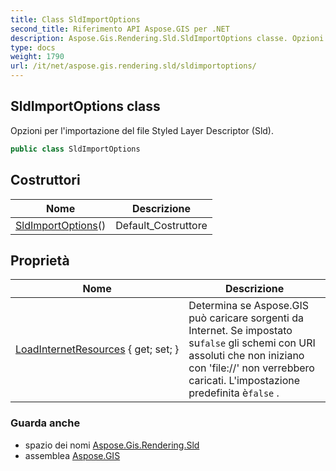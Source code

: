 ```yaml
---
title: Class SldImportOptions
second_title: Riferimento API Aspose.GIS per .NET
description: Aspose.Gis.Rendering.Sld.SldImportOptions classe. Opzioni per limportazione del file Styled Layer Descriptor Sld.
type: docs
weight: 1790
url: /it/net/aspose.gis.rendering.sld/sldimportoptions/
---
```

## SldImportOptions class

Opzioni per l'importazione del file Styled Layer Descriptor (Sld).

```csharp
public class SldImportOptions
```

## Costruttori

| Nome | Descrizione |
| --- | --- |
| [SldImportOptions](sldimportoptions/)() | Default_Costruttore |

## Proprietà

| Nome | Descrizione |
| --- | --- |
| [LoadInternetResources](../../aspose.gis.rendering.sld/sldimportoptions/loadinternetresources/) { get; set; } | Determina se Aspose.GIS può caricare sorgenti da Internet. Se impostato su`false` gli schemi con URI assoluti che non iniziano con 'file://' non verrebbero caricati. L'impostazione predefinita è`false` . |

### Guarda anche

* spazio dei nomi [Aspose.Gis.Rendering.Sld](../../aspose.gis.rendering.sld/)
* assemblea [Aspose.GIS](../../)


